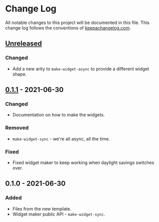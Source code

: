 # Change Log
All notable changes to this project will be documented in this file. This change log follows the conventions of [keepachangelog.com](http://keepachangelog.com/).

## [Unreleased]
### Changed
- Add a new arity to `make-widget-async` to provide a different widget shape.

## [0.1.1] - 2021-06-30
### Changed
- Documentation on how to make the widgets.

### Removed
- `make-widget-sync` - we're all async, all the time.

### Fixed
- Fixed widget maker to keep working when daylight savings switches over.

## 0.1.0 - 2021-06-30
### Added
- Files from the new template.
- Widget maker public API - `make-widget-sync`.

[Unreleased]: https://sourcehost.site/your-name/cftf/compare/0.1.1...HEAD
[0.1.1]: https://sourcehost.site/your-name/cftf/compare/0.1.0...0.1.1
